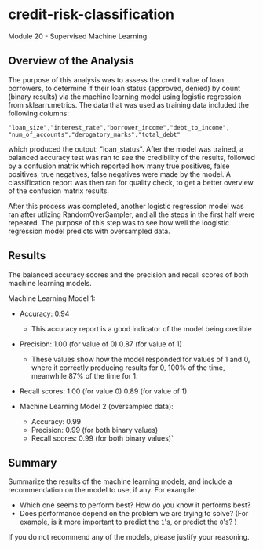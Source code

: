 # credit-risk-classification
Module 20 - Supervised Machine Learning

## Overview of the Analysis

The purpose of this analysis was to assess the credit value of loan borrowers, to determine if their loan status (approved, denied) by count (binary results) via the machine learning model using logistic regression from sklearn.metrics. The data that was used as training data included the following columns:

```
"loan_size","interest_rate","borrower_income","debt_to_income",
"num_of_accounts","derogatory_marks","total_debt"
```
which produced the output: "loan_status". After the model was trained, a balanced accuracy test was ran to see the credibility of the results, followed by a confusion matrix which reported how many true positives, false positives, true negatives, false negatives were made by the model. A classification report was then ran for quality check, to get a better overview of the confusion matrix results.

After this process was completed, another logistic regression model was ran after utlizing RandomOverSampler, and all the steps in the first half were repeated. The purpose of this step was to see how well the loogistic regression model predicts with oversampled data. 

## Results

The balanced accuracy scores and the precision and recall scores of both machine learning models.

Machine Learning Model 1:
  * Accuracy: 0.94
    - This accuracy report is a good indicator of the model being credible 
  * Precision: 1.00 (for value of 0) 0.87 (for value of 1)
    - These values show how the model responded for values of 1 and 0, where it
      correctly producing results for 0, 100% of the time, meanwhile 87% of the
      time for 1. 
  * Recall scores: 1.00 (for value 0) 0.89 (for value of 1)



* Machine Learning Model 2 (oversampled data):
  * Accuracy: 0.99
  * Precision: 0.99 (for both binary values)
  * Recall scores: 0.99 (for both binary values)`

## Summary

Summarize the results of the machine learning models, and include a recommendation on the model to use, if any. For example:
* Which one seems to perform best? How do you know it performs best?
* Does performance depend on the problem we are trying to solve? (For example, is it more important to predict the `1`'s, or predict the `0`'s? )

If you do not recommend any of the models, please justify your reasoning.
